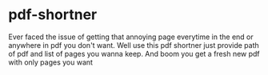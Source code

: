# pdf-shortner
Ever faced the issue of getting that annoying page everytime in the end or anywhere in pdf you don't want. Well use this pdf shortner just provide path of pdf and list of pages you wanna keep.  And boom you get a fresh new pdf with only pages you want
